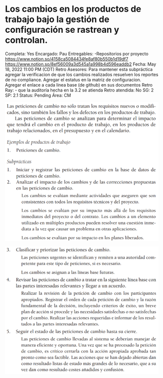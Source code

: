 # Los cambios en los productos de trabajo bajo la gestión de configuración se rastrean y controlan.

Completa: Yes
Encargado: Pau
Entregables: -Repositorios por proyecto
https://www.notion.so/4158ca5084434fe8af80b550b1d19df7 
https://www.notion.so/8ef56009a3d545a1a998b4d596eaddb2 
Fecha: May 18, 2022 11:00 PM (CDT)
Retro Asesores: Para mantener esta subpráctica agregar la verificacion de que los cambios realizados resuelven los reportes de no compliance. Agregar el estatus en la matriz de configuracion. Agregar el enlace a cada linea base (de github) en sus documentos
Retro Ray: - que la auditoría hecha en la 3.2 se atienda
Retro atendida: No
SG: 2
SP: 2.1
Status: Pending
Área: CM

![Untitled](Los%20cambios%20en%20los%20productos%20de%20trabajo%20bajo%20la%20ge%20bf1acbd8224842e6947dc8b4624af4a8/Untitled.png)

![Untitled](Los%20cambios%20en%20los%20productos%20de%20trabajo%20bajo%20la%20ge%20bf1acbd8224842e6947dc8b4624af4a8/Untitled%201.png)